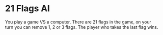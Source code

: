 # 21 Flags AI

You play a game VS a computer.
There are 21 flags in the game, on your turn you can remove 1, 2 or 3 flags.
The player who takes the last flag wins.

